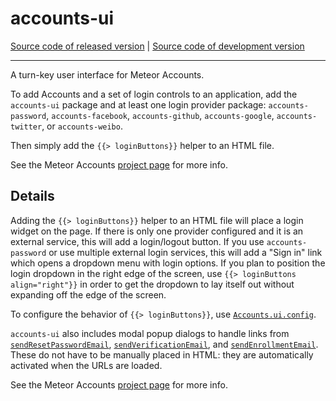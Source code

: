 # accounts-ui
[Source code of released version](https://github.com/meteor/meteor/tree/master/packages/accounts-ui) | [Source code of development version](https://github.com/meteor/meteor/tree/devel/packages/accounts-ui)
***

A turn-key user interface for Meteor Accounts.

To add Accounts and a set of login controls to an application, add the `accounts-ui`
package and at least one login provider package:
`accounts-password`, `accounts-facebook`, `accounts-github`,
`accounts-google`, `accounts-twitter`, or `accounts-weibo`.

Then simply add the `{{> loginButtons}}` helper to an HTML file.

See the Meteor Accounts [project page](https://www.meteor.com/accounts) for more info.

## Details

Adding the `{{> loginButtons}}` helper to an HTML file will
place a login widget on the page. If there is only one provider configured
and it is an external service, this will add a login/logout button. If you use
`accounts-password` or use multiple external login services, this will add
a "Sign in" link which opens a dropdown menu with login options. If you plan to
position the login dropdown in the right edge of the screen, use
`{{> loginButtons align="right"}}` in order to get the dropdown to lay
itself out without expanding off the edge of the screen.

To configure the behavior of `{{> loginButtons}}`, use
[`Accounts.ui.config`](http://docs.meteor.com/#accounts_ui_config).

`accounts-ui` also includes modal popup dialogs to handle links from
[`sendResetPasswordEmail`](http://docs.meteor.com/#accounts_sendresetpasswordemail), [`sendVerificationEmail`](http://docs.meteor.com/#accounts_sendverificationemail),
and [`sendEnrollmentEmail`](http://docs.meteor.com/#accounts_sendenrollmentemail). These
do not have to be manually placed in HTML: they are automatically activated
when the URLs are loaded.

See the Meteor Accounts [project page](https://www.meteor.com/accounts) for more info.